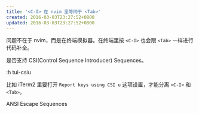 ```yaml
---
title: '<C-I> 在 nvim 里等同于 <Tab>'
created: 2016-03-03T23:27:52+0800
updated: 2016-03-03T23:27:52+0800
---
```



问题不在于 nvim，而是在终端模拟器。在终端里按 `<C-I>` 也会跟 `<Tab>` 一样进行代码补全。

是否支持 CSI(Control Sequence Introducer) Sequences。

:h tui-csiu


比如 iTerm2 里要打开 `Report keys using CSI u` 这项设置，才能分离 `<C-I>` 和 `<Tab>`。

ANSI Escape Sequences
